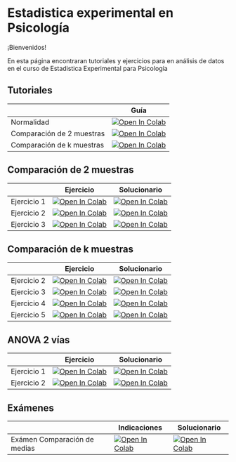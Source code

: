 # Estadistica experimental en Psicología

¡Bienvenidos! 

En esta página encontraran tutoriales y ejercicios para en análisis de datos en el curso de Estadistica Experimental para Psicología

## Tutoriales

|   | Guía|
| - | --- | 
|Normalidad | [![Open In Colab](https://colab.research.google.com/assets/colab-badge.svg)](https://colab.research.google.com/github/emiliagyr/EstadisticaExperimental/blob/main/Colab/Normalidad.ipynb)|
|Comparación de 2 muestras | [![Open In Colab](https://colab.research.google.com/assets/colab-badge.svg)](https://colab.research.google.com/github/emiliagyr/EstadisticaExperimental/blob/main/Colab/Comparación_de_medias.ipynb)|
|Comparación de k muestras | [![Open In Colab](https://colab.research.google.com/assets/colab-badge.svg)](https://github.com/emiliagyr/EstadisticaExperimental/blob/main/Colab/ANOVA.ipynb)|

## Comparación de 2 muestras

|   | Ejercicio | Solucionario |
| - | --- | ---- |
| Ejercicio 1 | [![Open In Colab](https://colab.research.google.com/assets/colab-badge.svg)](https://colab.research.google.com/github/emiliagyr/EstadisticaExperimental/blob/main/Colab/Ejercicio_1.ipynb)|[![Open In Colab](https://colab.research.google.com/assets/colab-badge.svg)](https://colab.research.google.com/github/emiliagyr/EstadisticaExperimental/blob/main/Colab/P1_PCI.ipynb)|
| Ejercicio 2 | [![Open In Colab](https://colab.research.google.com/assets/colab-badge.svg)](https://colab.research.google.com/github/emiliagyr/EstadisticaExperimental/blob/main/Colab/Ejercicio_2.ipynb)|[![Open In Colab](https://colab.research.google.com/assets/colab-badge.svg)](https://colab.research.google.com/github/emiliagyr/EstadisticaExperimental/blob/main/Colab/P2_PCI.ipynb)|
| Ejercicio 3 | [![Open In Colab](https://colab.research.google.com/assets/colab-badge.svg)](https://colab.research.google.com/github/emiliagyr/EstadisticaExperimental/blob/main/Colab/Ejercicio_3.ipynb)|[![Open In Colab](https://colab.research.google.com/assets/colab-badge.svg)](https://colab.research.google.com/github/emiliagyr/EstadisticaExperimental/blob/main/Colab/P3_Yoga.ipynb)|


## Comparación de k muestras

|   | Ejercicio | Solucionario |
| - | --- | ---- |
| Ejercicio 2 | [![Open In Colab](https://colab.research.google.com/assets/colab-badge.svg)](https://colab.research.google.com/github/emiliagyr/EstadisticaExperimental/blob/main/Colab/Ejercicio2_ANOVA.ipynb)|[![Open In Colab](https://colab.research.google.com/assets/colab-badge.svg)](https://colab.research.google.com/github/emiliagyr/EstadisticaExperimental/blob/main/Colab/Ejercicio2_ANOVA_Solucion.ipynb)|
| Ejercicio 3 | [![Open In Colab](https://colab.research.google.com/assets/colab-badge.svg)](https://colab.research.google.com/github/emiliagyr/EstadisticaExperimental/blob/main/Colab/Ejercicio3_ANOVA.ipynb)|[![Open In Colab](https://colab.research.google.com/assets/colab-badge.svg)](https://colab.research.google.com/github/emiliagyr/EstadisticaExperimental/blob/main/Colab/Ejercicio3_ANOVA_Solucion.ipynb)|
| Ejercicio 4 | [![Open In Colab](https://colab.research.google.com/assets/colab-badge.svg)]((https://colab.research.google.com/github/emiliagyr/EstadisticaExperimental/blob/main/Colab/Ejercicio4_ANOVA.ipynb))|[![Open In Colab](https://colab.research.google.com/assets/colab-badge.svg)](https://colab.research.google.com/github/emiliagyr/EstadisticaExperimental/blob/main/Colab/Ejercicio4_ANOVA_Solucion.ipynb)|
| Ejercicio 5 | [![Open In Colab](https://colab.research.google.com/assets/colab-badge.svg)](https://colab.research.google.com/github/emiliagyr/EstadisticaExperimental/blob/main/Colab/Ejercicio5_ANOVA.ipynb)|[![Open In Colab](https://colab.research.google.com/assets/colab-badge.svg)](https://colab.research.google.com/github/emiliagyr/EstadisticaExperimental/blob/main/Colab/Ejercicio5_ANOVA_Solucion.ipynb)|

## ANOVA 2 vías

|   | Ejercicio | Solucionario |
| - | --- | ---- |
| Ejercicio 1 | [![Open In Colab](https://colab.research.google.com/assets/colab-badge.svg)](https://colab.research.google.com/github/emiliagyr/EstadisticaExperimental/blob/main/Colab/Ejercicio1_ANOVA2vias.ipynb)|[![Open In Colab](https://colab.research.google.com/assets/colab-badge.svg)]()|
| Ejercicio 2 | [![Open In Colab](https://colab.research.google.com/assets/colab-badge.svg)](https://github.com/emiliagyr/EstadisticaExperimental/blob/main/Colab/2vias_eje2.ipynb)|[![Open In Colab](https://colab.research.google.com/assets/colab-badge.svg)]()|

## Exámenes

|   | Indicaciones | Solucionario |
| - | --- | ---- |
| Exámen Comparación de medias | [![Open In Colab](https://colab.research.google.com/assets/colab-badge.svg)](https://colab.research.google.com/github/emiliagyr/EstadisticaExperimental/blob/main/Colab/Examen_1_Indicaciones.ipynb)|  [![Open In Colab](https://colab.research.google.com/assets/colab-badge.svg)](https://colab.research.google.com/github/emiliagyr/EstadisticaExperimental/blob/main/Colab/Examen_1_Solución.ipynb)
